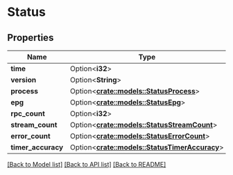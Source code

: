 # Status

## Properties

Name | Type | Description | Notes
------------ | ------------- | ------------- | -------------
**time** | Option<**i32**> |  | [optional]
**version** | Option<**String**> |  | [optional]
**process** | Option<[**crate::models::StatusProcess**](Status_process.md)> |  | [optional]
**epg** | Option<[**crate::models::StatusEpg**](Status_epg.md)> |  | [optional]
**rpc_count** | Option<**i32**> |  | [optional]
**stream_count** | Option<[**crate::models::StatusStreamCount**](Status_streamCount.md)> |  | [optional]
**error_count** | Option<[**crate::models::StatusErrorCount**](Status_errorCount.md)> |  | [optional]
**timer_accuracy** | Option<[**crate::models::StatusTimerAccuracy**](Status_timerAccuracy.md)> |  | [optional]

[[Back to Model list]](../README.md#documentation-for-models) [[Back to API list]](../README.md#documentation-for-api-endpoints) [[Back to README]](../README.md)


